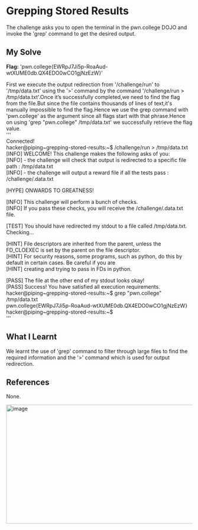 # Grepping Stored Results
The challenge asks you to open the terminal in the pwn.college DOJO and invoke the 'grep' command to get the desired output.    

## My Solve
**Flag:** 'pwn.college{EWRpJ7Ji5p-RoaAud-wtXUME0db.QX4EDO0wCO1gjNzEzW}'      

First we execute the output redirection from '/challenge/run' to '/tmp/data.txt' using the '>' command by the command '/challenge/run > /tmp/data.txt'.Once it’s successfully completed,we need to find the flag from the file.But since the file contains thousands of lines of text,it's manually impossible to find the flag.Hence we use the grep command with 'pwn.college' as the argument since all flags start with that phrase.Hence on using 'grep "pwn.college" /tmp/data.txt' we successfully retrieve the flag value.    
'''   
Connected!                                                                           
hacker@piping~grepping-stored-results:~$ /challenge/run > /tmp/data.txt      
[INFO] WELCOME! This challenge makes the following asks of you:     
[INFO] - the challenge will check that output is redirected to a specific file path : /tmp/data.txt      
[INFO] - the challenge will output a reward file if all the tests pass : /challenge/.data.txt     
      
[HYPE] ONWARDS TO GREATNESS!     
      
[INFO] This challenge will perform a bunch of checks.      
[INFO] If you pass these checks, you will receive the /challenge/.data.txt file.     
      
[TEST] You should have redirected my stdout to a file called /tmp/data.txt. Checking...     
       
[HINT] File descriptors are inherited from the parent, unless the FD_CLOEXEC is set by the parent on the file descriptor.      
[HINT] For security reasons, some programs, such as python, do this by default in certain cases. Be careful if you are     
[HINT] creating and trying to pass in FDs in python.     
      
[PASS] The file at the other end of my stdout looks okay!    
[PASS] Success! You have satisfied all execution requirements.    
hacker@piping~grepping-stored-results:~$ grep "pwn.college" /tmp/data.txt   
pwn.college{EWRpJ7Ji5p-RoaAud-wtXUME0db.QX4EDO0wCO1gjNzEzW}    
hacker@piping~grepping-stored-results:~$     
'''     


## What I Learnt
We learnt the use of 'grep' command to filter through large files to find the required information and the '>' command which is used for output redirection.   

## References
None.    

<img width="863" height="321" alt="image" src="https://github.com/user-attachments/assets/3e506b06-65ee-4f87-9d2c-94b4b337b447" />

